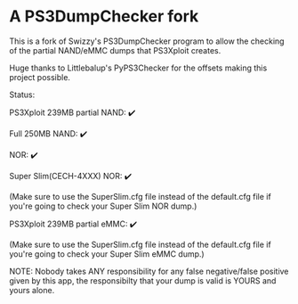 A PS3DumpChecker fork
==============

This is a fork of Swizzy's PS3DumpChecker program to allow the checking of the partial NAND/eMMC dumps that PS3Xploit creates.

Huge thanks to Littlebalup's PyPS3Checker for the offsets making this project possible.

Status:

PS3Xploit 239MB partial NAND: ✔️

Full 250MB NAND: ✔️

NOR: ✔️

Super Slim(CECH-4XXX) NOR: ✔️

(Make sure to use the SuperSlim.cfg file instead of the default.cfg file if you're going to check your Super Slim NOR dump.)

PS3Xploit 239MB partial eMMC: ✔️

(Make sure to use the SuperSlim.cfg file instead of the default.cfg file if you're going to check your Super Slim eMMC dump.)

NOTE: Nobody takes ANY responsibility for any false negative/false positive given by this app, the responsibilty that your dump is valid is YOURS and yours alone.
